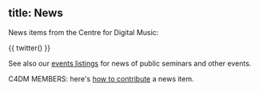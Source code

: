 title: News
---

News items from the Centre for Digital Music:

{{ twitter() }}



<!--%
from datetime import datetime
posts = [p for p in pages if "post" in p] # get all blog post pages
posts.sort(key=lambda p: p.get("date"), reverse=True) # sort post pages by date
for p in posts:
    date = datetime.strptime(p.date, "%Y-%m-%d").strftime("%B %d, %Y")
    print "  * **[%s](%s)** - %s" % (p.post, p.url, date) # markdown list item
%-->


See also our [events listings](http://www.eecs.qmul.ac.uk/news-and-events/events/category/c4dm) for news of public seminars and other events.

C4DM MEMBERS: here's [how to contribute](news/howto.html) a news item.

